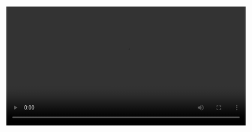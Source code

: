 <video src="https://zhengyuwang123.github.io/ESN10_VIDEO"
       controls width="640">
    Your browser does not support HTML5 video.
</video>


